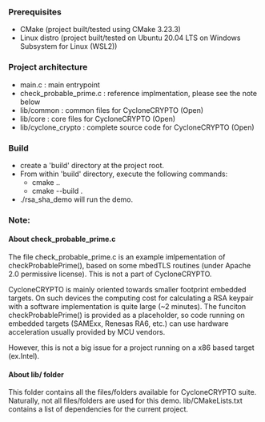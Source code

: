 ### Prerequisites

 - CMake (project built/tested using CMake 3.23.3)
 - Linux distro (project built/tested on Ubuntu 20.04 LTS on Windows Subsystem for Linux (WSL2))


### Project architecture

 - main.c : main entrypoint
 - check_probable_prime.c : reference implmentation, please see the note below
 - lib/common : common files for CycloneCRYPTO (Open)
 - lib/core : core files for CycloneCRYPTO (Open)
 - lib/cyclone_crypto : complete source code for CycloneCRYPTO (Open)

### Build 

 - create a 'build' directory at the project root.
 - From within 'build' directory, execute the following commands:
   - cmake ..
   - cmake --build .
- ./rsa_sha_demo will run the demo.

### Note: 

#### About check_probable_prime.c
  The file check_probable_prime.c is an example imlpementation of checkProbablePrime(), based on some mbedTLS routines (under Apache 2.0 permissive license). This is not a part of CycloneCRYPTO.

  CycloneCRYPTO is mainly oriented towards smaller footprint embedded targets. On such devices the computing cost for calculating a RSA keypair with a software implementation is quite large (~2 minutes). The funciton checkProbablePrime() is provided as a placeholder, so code running on embedded targets (SAMExx, Renesas RA6, etc.) can use hardware acceleration usually provided by MCU vendors.

  However, this is not a big issue for a project running on a x86 based target (ex.Intel).

#### About lib/ folder

  This folder contains all the files/folders available for CycloneCRYPTO suite. Naturally, not all files/folders are used for this demo.
  lib/CMakeLists.txt contains a list of dependencies for the current project.
